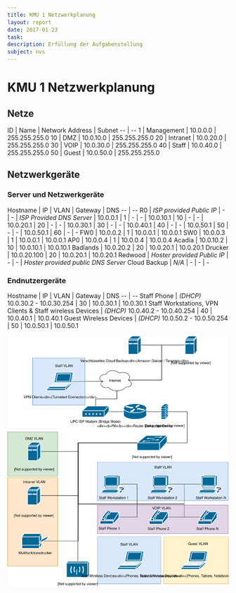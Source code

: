 ```yaml
---
title: KMU 1 Netzwerkplanung
layout: report
date: 2017-01-23
task:
description: Erfüllung der Aufgabenstellung
subject: nvs
---
```


# KMU 1 Netzwerkplanung

## Netze

ID | Name | Network Address | Subnet
-- | --
1 | Management | 10.0.0.0 | 255.255.255.0
10 | DMZ | 10.0.10.0 | 255.255.255.0
20 | Intranet | 10.0.20.0 | 255.255.255.0
30 | VOIP | 10.0.30.0 | 255.255.255.0
40 | Staff | 10.0.40.0 | 255.255.255.0
50 | Guest | 10.0.50.0 | 255.255.255.0


## Netzwerkgeräte

### Server und Netzwerkgeräte

Hostname | IP | VLAN | Gateway | DNS
-- | --
R0 | *ISP provided Public IP* | - | - | *ISP Provided DNS Server*
 | 10.0.0.1 | 1 | - | -
 | 10.0.10.1 | 10  | - | -
 | 10.0.20.1 | 20 | - | -
 | 10.0.30.1 | 30 | - | -
 | 10.0.40.1 | 40 | - | -
 | 10.0.50.1 | 50 | - | -
 | 10.0.50.1 | 60 | - | -
FW0 | 10.0.0.2 | 1 | 10.0.0.1 | 10.0.0.1
SW0 | 10.0.0.3 | 1 | 10.0.0.1 | 10.0.0.1
AP0 | 10.0.0.4 | 1 | 10.0.0.4 | 10.0.0.4
Acadia | 10.0.10.2 | 10 | 10.0.10.1 | 10.0.10.1
Badlands | 10.0.20.2 | 20 | 10.0.20.1 | 10.0.20.1
Drucker | 10.0.20.100 | 20 | 10.0.20.1 | 10.0.20.1
Redwood | *Hoster provided Public IP* | - | - | *Hoster provided public DNS Server*
Cloud Backup | *N/A* | - | - | -

### Endnutzergeräte

Hostname | IP | VLAN | Gateway | DNS
-- | --
Staff Phone | *(DHCP)* 10.0.30.2 - 10.0.30.254 | 30 | 10.0.30.1 | 10.0.30.1
Staff Workstations, VPN Clients & Staff wireless Devices | *(DHCP)* 10.0.40.2 - 10.0.40.254 | 40 | 10.0.40.1 | 10.0.40.1
Guest Wireless Devices | *(DHCP)* 10.0.50.2 - 10.0.50.254 | 50 | 10.0.50.1 | 10.0.50.1

![](netzplan_drawio.svg)

